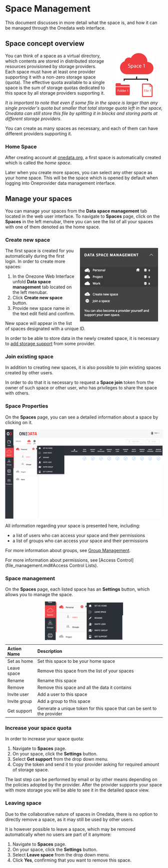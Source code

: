 # Space Management
This document discusses in more detail what the space is, and how it can be managed through the Onedata web interface.

## Space concept overview

<img style="float:right;margin: 00px 30px;max-width:150px" src="../img/spaces/1_space_with_files.png">

You can think of a space as a virtual directory, which contents are stored in distributed storage resources provisioned by storage providers. Each space must have at least one provider supporting it with a non-zero storage space (quota). The effective quota available to a single space is the sum of storage quotas dedicated to this space by all storage providers supporting it.

*It is important to note that even if some file in the space is larger than any single provider's quota but smaller that total storage quota left in the space, Onedata can still store this file by splitting it in blocks and storing parts at different storage providers.*

You can create as many spaces as necessary, and each of them can have different providers supporting it.

### Home Space

<!--
<img style="float:right;margin: 0px 15px;max-width:295px" src="../img/spaces/default_space_with_files_and_user.png">
-->

After creating account at [onedata.org](onedata.org), a first space is automatically created which is called the *home space*.

Later when you create more spaces, you can select any other space as your home space. This will be the space which is opened by default when logging into Oneprovider data management interface.

<!--

### Working with multiple spaces
To understand the hierarchy of spaces, let's go through an example:
- we have 3 spaces
- in each space there is a single directory and a single file, whose names correspond to the space's name

In the first case the `Space1` is designated as the *home space*. Other spaces can be found in the `spaces` folder.


<img style="display:block;margin:0 auto;" src="../img/spaces/space_managment_default_space2.png">


Let's change the home space to `Space2`. Now when you access your files, at the root level you will see the contents of `Space2`. In order to access the content of `Space1` you will have to navigate to `spaces/Space1`.


<img  style="display:block;margin:0 auto;" src="../img/spaces/space_managment_default_space2_changed.png">

-->

## Manage your spaces
You can manage your spaces from the **Data space management** tab located in the web user interface. 
To navigate to **Spaces** page, click on the **Spaces** in the left menubar, there you can see the list of all your spaces with one of them denoted as the home space.

### Create new space
<img style="float:right;margin: 0px 15px;max-width:250px" src="../img/spacestabhome.png">
The first space is created for you automatically during the first login. In order to create more spaces:

1. In the Onezone Web Interface unfold **Data space management** tab located on the left menubar.
2. Click **Create new space** button.
3. Provide new space name in the text edit field and confirm.

New space will appear in the list of spaces designated with a unique ID.

In order to be able to store data in the newly created space, it is necessary to [add storage support]() from some provider.

### Join existing space
In addition to creating new spaces, it is also possible to join existing spaces created by other users.

In order to do that it is necessary to request a **Space join** token from the owner of such space or other user, who has privileges to share the space with others.

### Space Properties
On the **Spaces** page, you can see a detailed information about a space by clicking on it.

<img  style="display:block;margin:0 auto;" src="../img/spaces/space_details.png">

All information regarding your space is presented here, including:
- a list of users who can access your space and their permissions
- a list of groups who can access your space and their permissions

For more information about groups, see [Group Management](group_management.md).

For more information about permissions, see [Access Control](file_management.md#Access Control Lists).

### Space management
On the **Spaces** page, each listed space has an **Settings** button, which allows you to manage the space.

<img  style="display:block;margin:0 auto;max-width:250px" src="../img/spaces/spacemenu.png">

| Action Name  | Description                                                             |
|:-------------|:------------------------------------------------------------------------|
| Set as home  | Set this space to be your home space                                    |
| Leave space  | Remove this space from the list of your spaces                          |
| Rename       | Rename this space                                                       |
| Remove       | Remove this space and all the data it contains                          |
| Invite user  | Add a user to this space                                                |
| Invite group | Add a group to this space                                               |
| Get support  | Generate a unique token for this space that can be sent to the provider |

### Increase your space quota
In order to increase your space quota:
1. Navigate to **Spaces** page.
2. On your space, click the **Settings** button.
3. Select **Get support** from the drop down menu.
4. Copy the token and send it to your provider asking for required amount of storage space.

The last step can be performed by email or by other means depending on the policies adopted by the provider. After the provider supports your space with more storage you will be able to see it in the detailed space view.

### Leaving space
Due to the collaborative nature of spaces in Onedata, there is no option to directly remove a space, as it may still be used by other users.

It is however possible to leave a space, which may be removed automatically when no users are part of it anymore:
1. Navigate to **Spaces** page.
2. On your space, click the **Settings** button.
3. Select **Leave space** from the drop down menu.
4. Click **Yes**, confirming that you want to remove this space.
